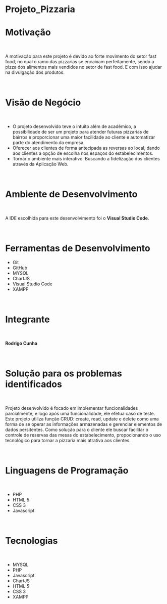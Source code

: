 # Projeto_Pizzaria

<h1> Motivação </h1>
<br>
</p> A motivação para este projeto é devido ao forte movimento do setor fast food, no qual o ramo das pizzarias se encaixam perfeitamente, sendo a pizza 
dos alimentos mais vendidos no setor de fast food. E com isso ajudar na divulgação dos produtos.</p>
<br>
<h1> Visão de Negócio </h1>
<br>
<ul>
  <li>O projeto desenvolvido teve o intuito além de acadêmico, a possibilidade de ser um projeto para atender futuras pizzarias de bairros e proporcionar 
    uma maior facilidade ao cliente e automatizar parte do atendimento da empresa.</li>
  <li> Oferecer aos clientes de forma antecipada as reversas ao local, dando aos clientes a opção de escolha nos espaços do estabelecimentos.</li>
  <li> Tornar o ambiente mais interativo. Buscando a fidelização dos clientes através da Aplicação Web. </li>
</ul>
<br>
<h1> Ambiente de Desenvolvimento </h1>
<br>
<p> A IDE escolhida para este desenvolvimento foi o <b>Visual Studio Code</b>. </p>
<br>
<h1> Ferramentas de Desenvolvimento </h1>
<ul>
  <li> Git </li>
  <li> GitHub </li>
  <li> MYSQL </li>
  <li> ChartJS </li>
  <li> Visual Studio Code </li>
  <li>XAMPP </li>
</ul>
<br>
<h1> Integrante </h1>
<br>
<p><b> Rodrigo Cunha </b> </p>
<br>
<h1> Solução para os problemas identificados </h1>
<br>
<p> Projeto desenvolvido é focado em implementar funcionalidades parcialmente, e logo após uma funcionalidade, ele efetua caso de teste. Este projeto utiliza função CRUD: create, read, update e delete como uma forma de se operar as informações armazenadas e gerenciar elementos de dados persitentes. Como solução para o cliente ele buscar facilitar o controle de reservas das mesas do estabelecimento, propocionando o uso tecnológico para tornar a pizzaria mais atrativa aos clientes.</p> 
<br>
<h1> Linguagens de Programação </h1>
<br> 
<ul>
  <li> PHP </li>
  <li> HTML 5 </li>
  <li> CSS 3 </li>
  <li> Javascript </li>
</ul>
<br>
<h1> Tecnologias </h1>
<br>
<ul>
  <li>MYSQL</li>
  <li>PHP</li>
  <li>Javascript</li>
  <li>ChartJS</li>
  <li>HTML 5</li>
  <li> CSS 3 </li>
  <li> XAMPP </li>
</ul>  


 
